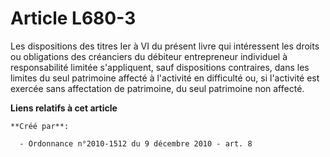 # Article L680-3

Les dispositions des titres Ier à VI du présent livre qui intéressent les droits ou obligations des créanciers du débiteur
entrepreneur individuel à responsabilité limitée s'appliquent, sauf dispositions contraires, dans les limites du seul
patrimoine affecté à l'activité en difficulté ou, si l'activité est exercée sans affectation de patrimoine, du seul
patrimoine non affecté.

**Liens relatifs à cet article**

	**Créé par**:

	  - Ordonnance n°2010-1512 du 9 décembre 2010 - art. 8
